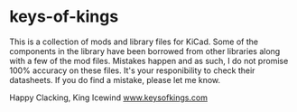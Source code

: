 # keys-of-kings

This is a collection of mods and library files for KiCad. Some of the components in the library have been borrowed from other libraries along with a few of the mod files. Mistakes happen and as such, I do not promise 100% accuracy on these files. 
It's your responibility to check their datasheets. If you do find a mistake, please let me know.

Happy Clacking, 
King Icewind
www.keysofkings.com

